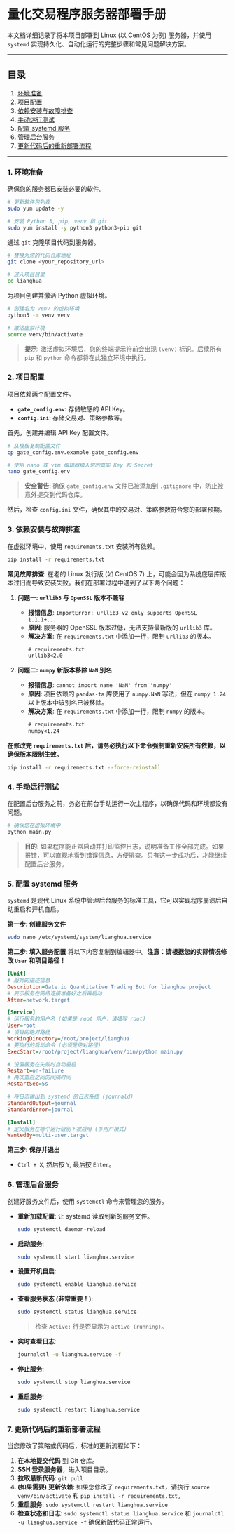 # 量化交易程序服务器部署手册

本文档详细记录了将本项目部署到 Linux (以 CentOS 为例) 服务器，并使用 `systemd` 实现持久化、自动化运行的完整步骤和常见问题解决方案。

---

## 目录

1.  [环境准备](#1-环境准备)
2.  [项目配置](#2-项目配置)
3.  [依赖安装与故障排查](#3-依赖安装与故障排查)
4.  [手动运行测试](#4-手动运行测试)
5.  [配置 systemd 服务](#5-配置-systemd-服务)
6.  [管理后台服务](#6-管理后台服务)
7.  [更新代码后的重新部署流程](#7-更新代码后的重新部署流程)

---

### 1. 环境准备

确保您的服务器已安装必要的软件。

```bash
# 更新软件包列表
sudo yum update -y

# 安装 Python 3, pip, venv 和 git
sudo yum install -y python3 python3-pip git
```

通过 `git` 克隆项目代码到服务器。

```bash
# 替换为您的代码仓库地址
git clone <your_repository_url>

# 进入项目目录
cd lianghua
```

为项目创建并激活 Python 虚拟环境。

```bash
# 创建名为 venv 的虚拟环境
python3 -m venv venv

# 激活虚拟环境
source venv/bin/activate
```

> **提示**: 激活虚拟环境后，您的终端提示符前会出现 `(venv)` 标识。后续所有 `pip` 和 `python` 命令都将在此独立环境中执行。

### 2. 项目配置

项目依赖两个配置文件。

- **`gate_config.env`**: 存储敏感的 API Key。
- **`config.ini`**: 存储交易对、策略参数等。

首先，创建并编辑 API Key 配置文件。

```bash
# 从模板复制配置文件
cp gate_config.env.example gate_config.env

# 使用 nano 或 vim 编辑器填入您的真实 Key 和 Secret
nano gate_config.env
```

> **安全警告**: 确保 `gate_config.env` 文件已被添加到 `.gitignore` 中，防止被意外提交到代码仓库。

然后，检查 `config.ini` 文件，确保其中的交易对、策略参数符合您的部署预期。

### 3. 依赖安装与故障排查

在虚拟环境中，使用 `requirements.txt` 安装所有依赖。

```bash
pip install -r requirements.txt
```

**常见故障排查**:
在老的 Linux 发行版 (如 CentOS 7) 上，可能会因为系统底层库版本过旧而导致安装失败。我们在部署过程中遇到了以下两个问题：

1.  **问题一: `urllib3` 与 `OpenSSL` 版本不兼容**

    - **报错信息**: `ImportError: urllib3 v2 only supports OpenSSL 1.1.1+...`
    - **原因**: 服务器的 OpenSSL 版本过低，无法支持最新版的 `urllib3` 库。
    - **解决方案**: 在 `requirements.txt` 中添加一行，限制 `urllib3` 的版本。
      ```txt
      # requirements.txt
      urllib3<2.0
      ```

2.  **问题二: `numpy` 新版本移除 `NaN` 别名**
    - **报错信息**: `cannot import name 'NaN' from 'numpy'`
    - **原因**: 项目依赖的 `pandas-ta` 库使用了 `numpy.NaN` 写法，但在 `numpy 1.24` 以上版本中该别名已被移除。
    - **解决方案**: 在 `requirements.txt` 中添加一行，限制 `numpy` 的版本。
      ```txt
      # requirements.txt
      numpy<1.24
      ```

**在修改完 `requirements.txt` 后，请务必执行以下命令强制重新安装所有依赖，以确保版本限制生效。**

```bash
pip install -r requirements.txt --force-reinstall
```

### 4. 手动运行测试

在配置后台服务之前，务必在前台手动运行一次主程序，以确保代码和环境都没有问题。

```bash
# 确保您在虚拟环境中
python main.py
```

> **目的**: 如果程序能正常启动并打印监控日志，说明准备工作全部完成。如果报错，可以直观地看到错误信息，方便排查。只有这一步成功后，才能继续配置后台服务。

### 5. 配置 systemd 服务

`systemd` 是现代 Linux 系统中管理后台服务的标准工具，它可以实现程序崩溃后自动重启和开机自启。

**第一步: 创建服务文件**

```bash
sudo nano /etc/systemd/system/lianghua.service
```

**第二步: 填入服务配置**
将以下内容复制到编辑器中。**注意：请根据您的实际情况修改 `User` 和项目路径！**

```ini
[Unit]
# 服务的描述信息
Description=Gate.io Quantitative Trading Bot for lianghua project
# 表示服务在网络连接准备好之后再启动
After=network.target

[Service]
# 运行服务的用户名 (如果是 root 用户，请填写 root)
User=root
# 项目的绝对路径
WorkingDirectory=/root/project/lianghua
# 要执行的启动命令 (必须是绝对路径)
ExecStart=/root/project/lianghua/venv/bin/python main.py

# 设置服务在失败时自动重启
Restart=on-failure
# 两次重启之间的间隔时间
RestartSec=5s

# 将日志输出到 systemd 的日志系统 (journald)
StandardOutput=journal
StandardError=journal

[Install]
# 定义服务在哪个运行级别下被启用 (多用户模式)
WantedBy=multi-user.target
```

**第三步: 保存并退出**

- `Ctrl + X`, 然后按 `Y`, 最后按 `Enter`。

### 6. 管理后台服务

创建好服务文件后，使用 `systemctl` 命令来管理您的服务。

- **重新加载配置**: 让 systemd 读取到新的服务文件。
  ```bash
  sudo systemctl daemon-reload
  ```
- **启动服务**:
  ```bash
  sudo systemctl start lianghua.service
  ```
- **设置开机自启**:
  ```bash
  sudo systemctl enable lianghua.service
  ```
- **查看服务状态 (非常重要！)**:

  ```bash
  sudo systemctl status lianghua.service
  ```

  > 检查 `Active:` 行是否显示为 `active (running)`。

- **实时查看日志**:
  ```bash
  journalctl -u lianghua.service -f
  ```
- **停止服务**:
  ```bash
  sudo systemctl stop lianghua.service
  ```
- **重启服务**:
  ```bash
  sudo systemctl restart lianghua.service
  ```

### 7. 更新代码后的重新部署流程

当您修改了策略或代码后，标准的更新流程如下：

1.  **在本地提交代码** 到 Git 仓库。
2.  **SSH 登录服务器**，进入项目目录。
3.  **拉取最新代码**: `git pull`
4.  **(如果需要) 更新依赖**: 如果您修改了 `requirements.txt`，请执行 `source venv/bin/activate` 和 `pip install -r requirements.txt`。
5.  **重启服务**: `sudo systemctl restart lianghua.service`
6.  **检查状态和日志**: `sudo systemctl status lianghua.service` 和 `journalctl -u lianghua.service -f` 确保新版代码正常运行。
